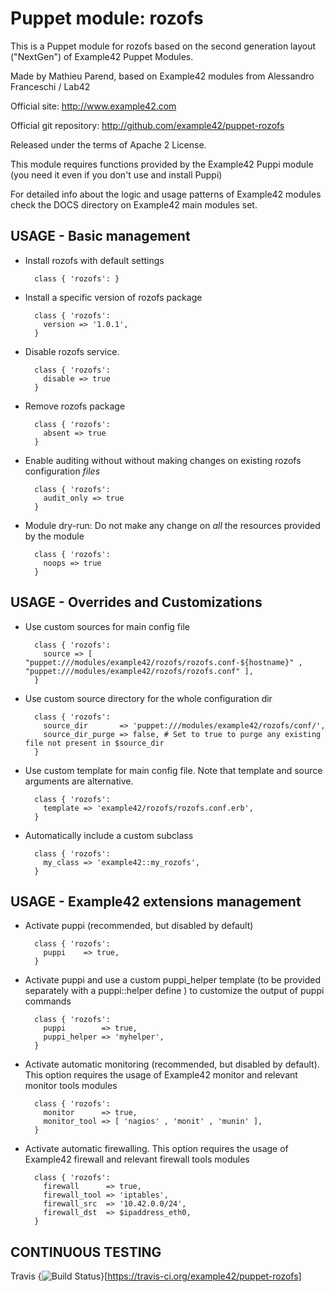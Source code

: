 # Puppet module: rozofs

This is a Puppet module for rozofs based on the second generation layout ("NextGen") of Example42 Puppet Modules.

Made by Mathieu Parend, based on Example42 modules from Alessandro Franceschi / Lab42

Official site: http://www.example42.com

Official git repository: http://github.com/example42/puppet-rozofs

Released under the terms of Apache 2 License.

This module requires functions provided by the Example42 Puppi module (you need it even if you don't use and install Puppi)

For detailed info about the logic and usage patterns of Example42 modules check the DOCS directory on Example42 main modules set.


## USAGE - Basic management

* Install rozofs with default settings

        class { 'rozofs': }

* Install a specific version of rozofs package

        class { 'rozofs':
          version => '1.0.1',
        }

* Disable rozofs service.

        class { 'rozofs':
          disable => true
        }

* Remove rozofs package

        class { 'rozofs':
          absent => true
        }

* Enable auditing without without making changes on existing rozofs configuration *files*

        class { 'rozofs':
          audit_only => true
        }

* Module dry-run: Do not make any change on *all* the resources provided by the module

        class { 'rozofs':
          noops => true
        }


## USAGE - Overrides and Customizations
* Use custom sources for main config file 

        class { 'rozofs':
          source => [ "puppet:///modules/example42/rozofs/rozofs.conf-${hostname}" , "puppet:///modules/example42/rozofs/rozofs.conf" ], 
        }


* Use custom source directory for the whole configuration dir

        class { 'rozofs':
          source_dir       => 'puppet:///modules/example42/rozofs/conf/',
          source_dir_purge => false, # Set to true to purge any existing file not present in $source_dir
        }

* Use custom template for main config file. Note that template and source arguments are alternative. 

        class { 'rozofs':
          template => 'example42/rozofs/rozofs.conf.erb',
        }

* Automatically include a custom subclass

        class { 'rozofs':
          my_class => 'example42::my_rozofs',
        }


## USAGE - Example42 extensions management 
* Activate puppi (recommended, but disabled by default)

        class { 'rozofs':
          puppi    => true,
        }

* Activate puppi and use a custom puppi_helper template (to be provided separately with a puppi::helper define ) to customize the output of puppi commands 

        class { 'rozofs':
          puppi        => true,
          puppi_helper => 'myhelper', 
        }

* Activate automatic monitoring (recommended, but disabled by default). This option requires the usage of Example42 monitor and relevant monitor tools modules

        class { 'rozofs':
          monitor      => true,
          monitor_tool => [ 'nagios' , 'monit' , 'munin' ],
        }

* Activate automatic firewalling. This option requires the usage of Example42 firewall and relevant firewall tools modules

        class { 'rozofs':       
          firewall      => true,
          firewall_tool => 'iptables',
          firewall_src  => '10.42.0.0/24',
          firewall_dst  => $ipaddress_eth0,
        }


## CONTINUOUS TESTING

Travis {<img src="https://travis-ci.org/example42/puppet-rozofs.png?branch=master" alt="Build Status" />}[https://travis-ci.org/example42/puppet-rozofs]
